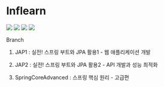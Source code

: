 # Inflearn

    
<img src="https://img.shields.io/badge/Java-ED8F20?style=flat"/> <img src="https://img.shields.io/badge/Spring-68BD45?style=flat"/> <img src="https://img.shields.io/badge/Spring Boot-68BD45?style=flat"/> <img src="https://img.shields.io/badge/JPA-68BD45?style=flat"/>

Branch
1. JAP1 : 실전! 스프링 부트와 JPA 활용1 - 웹 애플리케이션 개발

2. JAP2 : 실전! 스프링 부트와 JPA 활용2 - API 개발과 성능 최적화

3. SpringCoreAdvanced : 스프링 핵심 원리 - 고급편

